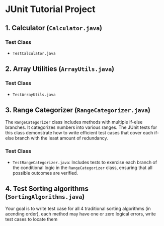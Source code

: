 # JUnit Tutorial Project

## 1. Calculator (`Calculator.java`)
### Test Class
- `TestCalculator.java`

## 2. Array Utilities (`ArrayUtils.java`)
### Test Class
- `TestArrayUtils.java`

## 3. Range Categorizer (`RangeCategorizer.java`)
The `RangeCategorizer` class includes methods with multiple if-else branches. It categorizes numbers into various ranges. The JUnit tests for this class demonstrate how to write efficient test cases that cover each if-else branch with the least amount of redundancy.
### Test Class
- `TestRangeCategorizer.java`: Includes tests to exercise each branch of the conditional logic in the `RangeCategorizer` class, ensuring that all possible outcomes are verified.

## 4. Test Sorting algorithms (`SortingAlgorithms.java`)
Your goal is to write test case for all 4 traditional sorting algorithms (in acending order), each method may have one or zero logical errors, write test cases to locate them
